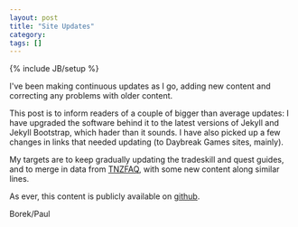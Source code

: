 ```yaml
---
layout: post
title: "Site Updates"
category:
tags: []
---
```

{% include JB/setup %}

I've been making continuous updates as I go, adding new content and
correcting any problems with older content.

This post is to inform readers of a couple of bigger than average
updates: I have upgraded the software behind it to the latest
versions of Jekyll and Jekyll Bootstrap, which hader than it sounds.
I have also picked up a few changes in links that needed updating (to
Daybreak Games sites, mainly).

My targets are to keep gradually updating the tradeskill and quest
guides, and to merge in data from
[TNZFAQ](http://www.paullynch.org/tnzfaq/), with some new content
along similar lines.

As ever, this content is publicly available on [github](http://github.com/pauldlynch/eqguide/).

Borek/Paul
